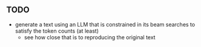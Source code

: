 ## TODO

- generate a text using an LLM that is constrained in its beam searches to satisfy the token counts (at least)
  - see how close that is to reproducing the original text

